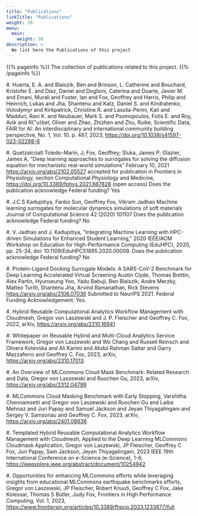 ```yaml
---
title: "Publications"
linkTitle: "Publications"
weight: 30
menu:
  main:
    weight: 30
description: >
  We list here the Publications of this project
---
```


{{% pageinfo %}}
The collection of publications related to this project.
{{% /pageinfo %}}



#. Huerta, E. A. and Blaiszik, Ben and Brinson, L. Catherine and
   Bouchard, Kristofer E. and Diaz, Daniel and Doglioni, 
   Caterina and Duarte, Javier M. and Emani, Murali and 
   Foster, Ian and Fox, Geoffrey and Harris, Philip and Heinrich,
   Lukas and Jha, Shantenu and Katz, Daniel S. and
   Kindratenko, Volodymyr and Kirkpatrick, Christine
   R. and Lassila-Perini, Kati and Madduri, Ravi K. and
   Neubauer, Mark S. and Psomopoulos, Fotis E. and Roy,
   Avik and R{\"u}bel, Oliver and Zhao, Zhizhen and
   Zhu, Ruike, Scientific Data, FAIR for AI: An
   interdisciplinary and international community
   building perspective,  No. 1, Vol. 10. p. 487,
   2023,  <https://doi.org/10.1038/s41597-023-02298-6>

#. Quetzalcóatl Toledo-Marín, J; Fox, Geoffrey; Sluka, James P; 
   Glazier, James A, “Deep learning approaches to surrogates for
   solving the diffusion equation for mechanistic real-world
   simulations” February 10, 2021 https://arxiv.org/abs/2102.05527
   accepted for publication in Frontiers in Physiology, section
   Computational Physiology and Medicine,
   https://doi.org/10.3389/fphys.2021.667828 (open access) Does the
   publication acknowledge Federal funding? Yes

#. J.C.S Kadupitiya, Fanbo Sun, Geoffrey Fox, Vikram Jadhao
   Machine learning surrogates for molecular dynamics simulations of
   soft materials Journal of Computational Science 42 (2020) 101107
   Does the publication acknowledge Federal funding? No

#. V. Jadhao and J. Kadupitiya, "Integrating Machine Learning with
   HPC-driven Simulations for Enhanced Student Learning," 2020
   IEEE/ACM Workshop on Education for High-Performance Computing
   (EduHPC), 2020, pp. 25-34, doi: 10.1109/EduHPC51895.2020.00009.
   Does the publication acknowledge Federal funding? No

#. Protein-Ligand Docking Surrogate Models: A SARS-CoV-2 Benchmark 
   for Deep Learning Accelerated Virtual Screening Austin Clyde,
   Thomas Brettin, Alex Partin, Hyunseung Yoo, Yadu Babuji, Ben
   Blaiszik, Andre Merzky, Matteo Turilli, Shantenu Jha, Arvind
   Ramanathan, Rick Stevens https://arxiv.org/abs/2106.07036 Submitted
   to NeuriPS 2021. Federal Funding Acknowledgement: Yes.  

 
#. Hybrid Reusable Computational Analytics Workflow Management with Cloudmesh, 
   Gregor von Laszewski and J. P. Fleischer and Geoffrey C. Fox, 2022,
   arXiv, <https://arxiv.org/abs/2210.16941>

#. Whitepaper on Reusable Hybrid and Multi-Cloud Analytics Service Framework, 
   Gregor von Laszewski and Wo Chang and Russell Reinsch and
   Olivera Kotevska and Ali Karimi and Abdul Rahman Sattar and
   Garry Mazzaferro and Geoffrey C. Fox, 2023, arXiv,
   <https://arxiv.org/abs/2310.17013>

#. An Overview of MLCommons Cloud Mask Benchmark: Related Research and Data, 
   Gregor von Laszewski and Ruochen Gu, 2023, arXiv,
   <https://arxiv.org/abs/2312.04799>

#. MLCommons Cloud Masking Benchmark with Early Stopping, 
   Varshitha Chennamsetti and Gregor von Laszewski and Ruochen Gu and
   Laiba Mehnaz and Juri Papay and Samuel Jackson and Jeyan
   Thiyagalingam and Sergey V. Samsonau and Geoffrey C. Fox, 2023,
   arXiv, <https://arxiv.org/abs/2401.08636>

#. Templated Hybrid Reusable Computational Analytics Workflow
   Management with Cloudmesh, Applied to the Deep Learning MLCommons
   Cloudmask Application, 
   Gregor von Laszewski, JP Fleischer, Geoffrey C Fox, Juri Papay, Sam
   Jackson, Jeyan Thiyagalingam, 2023 IEEE 19th International
   Conference on e-Science (e-Science), 1-6,
   <https://ieeexplore.ieee.org/abstract/document/10254942>
   
#. Opportunities for enhancing MLCommons efforts while leveraging
   insights from educational MLCommons earthquake benchmarks efforts,
   Gregor von Laszewski, JP Fleischer, Robert Knuuti, Geoffrey C Fox,
   Jake Kolessar, Thomas S Butler, Judy Fox, Frontiers in High
   Performance Computing, Vol. 1, 2023,
   <https://www.frontiersin.org/articles/10.3389/fhpcp.2023.1233877/full>
